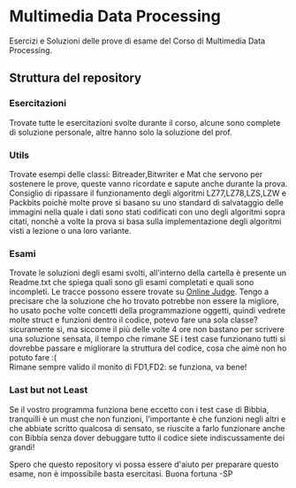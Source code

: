 # Multimedia Data Processing
Esercizi e Soluzioni delle prove di esame del Corso di Multimedia Data Processing.




## Struttura del repository
### Esercitazioni
Trovate tutte le esercitazioni svolte durante il corso, alcune sono complete di soluzione personale, altre hanno solo la soluzione del prof.
### Utils
Trovate esempi delle classi: Bitreader,Bitwriter e Mat che servono per sostenere le prove, queste vanno ricordate e sapute anche durante la prova. Consiglio di ripassare il funzionamento degli algoritmi LZ77,LZ78,LZS,LZW e Packbits poichè molte prove si basano su uno standard di salvataggio delle immagini nella quale i dati sono stati codificati con uno degli algoritmi sopra citati, nonchè a volte la prova si basa sulla implementazione degli algoritmi visti a lezione o una loro variante.

### Esami
Trovate le soluzioni degli esami svolti, all'interno della cartella è presente un Readme.txt che spiega quali sono gli esami completati e quali sono incompleti. Le tracce possono essere trovate su [Online Judge](https://olj.ing.unimore.it/course/3). Tengo a precisare che la soluzione che ho trovato potrebbe non essere la migliore, ho usato poche volte concetti della programmazione oggetti, quindi vedrete molte struct e funzioni dentro il codice, potevo fare una sola classe? sicuramente sì, ma siccome il più delle volte 4 ore non bastano per scrivere una soluzione sensata, il tempo che rimane SE i test case funzionano tutti si dovrebbe passare e migliorare la struttura del codice, cosa che aimè non ho potuto fare :(  
Rimane sempre valido il monito di FD1,FD2: se funziona, va bene!

### Last but not Least
Se il vostro programma funziona bene eccetto con i test case di Bibbia, tranquilli è un must che non funzioni, l'importante è che funzioni negli altri e che abbiate scritto qualcosa di sensato, se riuscite a farlo funzionare anche con Bibbia senza dover debuggare tutto il codice siete indiscussamente dei grandi!

Spero che questo repository vi possa essere d'aiuto per preparare questo esame, non è impossibile basta esercitasi.
Buona fortuna 
-SP
